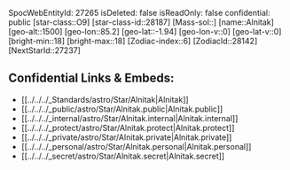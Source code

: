 ﻿---
location: [-1.94,-85.2,1500]
type: Star
tags:
- astro/Star

---
SpocWebEntityId: 27265
isDeleted: false
isReadOnly: false
confidential: public
[star-class::O9]
[star-class-id::28187]
[Mass-sol::]
[name::Alnitak]
[geo-alt::1500]
[geo-lon::85.2]
[geo-lat::-1.94]
[geo-lon-v::0]
[geo-lat-v::0]
[bright-min::18]
[bright-max::18]
[Zodiac-index::6]
[ZodiacId::28142]
[NextStarId::27237]



## Confidential Links & Embeds: 
- [[../../../_Standards/astro/Star/Alnitak|Alnitak]] 
- [[../../../_public/astro/Star/Alnitak.public|Alnitak.public]] 
- [[../../../_internal/astro/Star/Alnitak.internal|Alnitak.internal]] 
- [[../../../_protect/astro/Star/Alnitak.protect|Alnitak.protect]] 
- [[../../../_private/astro/Star/Alnitak.private|Alnitak.private]] 
- [[../../../_personal/astro/Star/Alnitak.personal|Alnitak.personal]] 
- [[../../../_secret/astro/Star/Alnitak.secret|Alnitak.secret]]

